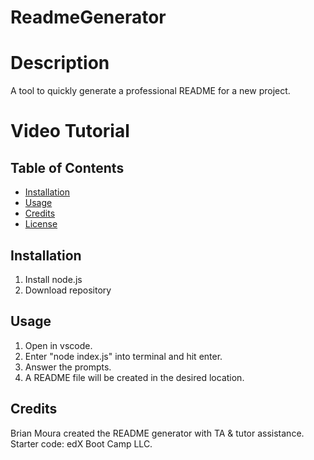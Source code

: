 # ReadmeGenerator

# Description
A tool to quickly generate a professional README for a new project.

# Video Tutorial

## Table of Contents
- [Installation](#installation)
- [Usage](#usage)
- [Credits](#credits)
- [License](#license)

## Installation
1) Install node.js  
2) Download repository

## Usage
1) Open in vscode.  
2) Enter "node index.js" into terminal and hit enter.  
3) Answer the prompts.
4) A README file will be created in the desired location.

## Credits
Brian Moura created the README generator with TA & tutor assistance.
Starter code: edX Boot Camp LLC.